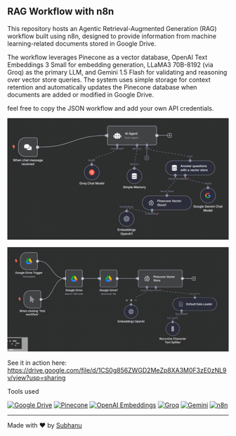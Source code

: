 ## RAG Workflow with n8n

This repository hosts an Agentic Retrieval-Augmented Generation (RAG) workflow built using n8n, designed to provide information from machine learning-related documents stored in Google Drive.  <br>

The workflow leverages Pinecone as a vector database, OpenAI Text Embeddings 3 Small for embedding generation, LLaMA3 70B-8192 (via Groq) as the primary LLM, and Gemini 1.5 Flash for validating and reasoning over vector store queries. 
The system uses simple storage for context retention and automatically updates the Pinecone database when documents are added or modified in Google Drive.

feel free to copy the JSON workflow and add your own API credentials.

![image](images/image.png)

![image](images/image-vectorization.png)

See it in action here: https://drive.google.com/file/d/1CS0g856ZWGD2MeZp8XA3M0F3zE0zNL9v/view?usp=sharing


Tools used

[![Google Drive](https://img.shields.io/badge/Google%20Drive-4285F4?style=for-the-badge&logo=googledrive&logoColor=white)](https://www.google.com/drive/)
[![Pinecone](https://img.shields.io/badge/Pinecone-00C4B4?style=for-the-badge&logo=pinecone&logoColor=white)](https://www.pinecone.io/)
[![OpenAI Embeddings](https://img.shields.io/badge/OpenAI-412991?style=for-the-badge&logo=openai&logoColor=white)](https://www.openai.com/)
[![Groq](https://img.shields.io/badge/Groq-FF6C37?style=for-the-badge&logo=groq&logoColor=white)](https://groq.com/)
[![Gemini](https://img.shields.io/badge/Gemini-34A853?style=for-the-badge&logo=google&logoColor=white)](https://gemini.google.com/)
[![n8n](https://img.shields.io/badge/n8n-FF5733?style=for-the-badge&logo=n8n&logoColor=white)](https://n8n.io/)



---
Made with ❤️ by [Subhanu](https://github.com/subhanu-dev)
